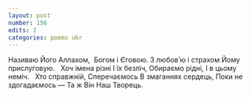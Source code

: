 ```yaml
---
layout: post
number: 156
edits: 2
categories: poems ukr
---
```


Називаю Його Аллахом, 
Богом і Єговою.
З любов’ю і страхом 
Йому прислуговую. 
 
Хоч імена різні 
І їх безліч, 
Обираємо рідні,
І в цьому неміч.
 
Хто справжній,
Сперечаємось
В змаганнях сердець, 
Поки не здогадаємось —
Та ж Він
Наш Творець.
